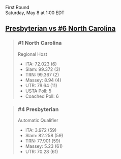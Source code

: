 First Round  
Saturday, May 8 at 1:00 EDT
## [Presbyterian vs #6 North Carolina](https://www.ncaa.com/game/5833393) 

> ### #1 North Carolina  
> Regional Host  
> - ITA: 72.023 (6)  
> - Slam: 99.372 (3)  
> - TRN: 99.367 (2)  
> - Massey: 8.94 (4)  
> - UTR: 79.64 (11)  
> - USTA Poll: 5  
> - Coached Poll: 6  

> ### #4 Presbyterian  
> Automatic Qualifier  
> - ITA: 3.972 (59)  
> - Slam: 82.258 (59)  
> - TRN: 77.901 (59)  
> - Massey: 5.23 (61)  
> - UTR: 70.28 (61)  